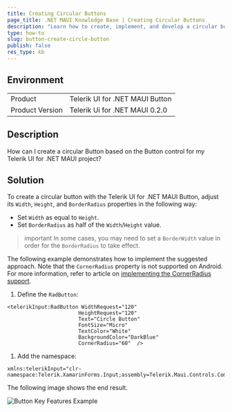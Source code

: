 ```yaml
---
title: Creating Circular Buttons
page_title: .NET MAUI Knowledge Base | Creating Circular Buttons
description: "Learn how to create, implement, and develop a circular button when using the Telerik Button for .NET MAUI control."
type: how-to
slug: button-create-circle-button
publish: false
res_type: kb
---
```


## Environment

|   |   |
|---|---|
| Product   |Telerik UI for .NET MAUI Button|
| Product Version | Telerik Ui for .NET MAUI 0.2.0 |

## Description

How can I create a circular Button based on the Button control for my Telerik UI for .NET MAUI project?

## Solution

To create a circular button with the Telerik UI for .NET MAUI Button, adjust its `Width`, `Height`, and `BorderRadius` properties in the following way:

* Set `Width` as equal to `Height`.
* Set `BorderRadius` as half of the `Width`/`Height` value.

>important In some cases, you may need to set a `BorderWidth` value in order for the `BorderRadius` to take effect.

The following example demonstrates how to implement the suggested approach. Note that the `CornerRadius` property is not supported on Android. For more information, refer to article on [implementing the CornerRadius support](https://github.com/dotnet/maui/wiki/Status#%EF%B8%8F-button).

1. Define the `RadButton`:

 ```XAML
<telerikInput:RadButton WidthRequest="120"
					    HeightRequest="120"                                
					    Text="Circle Button"
					    FontSize="Micro"
					    TextColor="White"
					    BackgroundColor="DarkBlue"
					    CornerRadius="60"  />
 ```

1. Add the namespace:

 ```XAML
xmlns:telerikInput="clr-namespace:Telerik.XamarinForms.Input;assembly=Telerik.Maui.Controls.Compatibility"
 ```

The following image shows the end result.

![Button Key Features Example](../images/button-howto-circlebutton.png)
